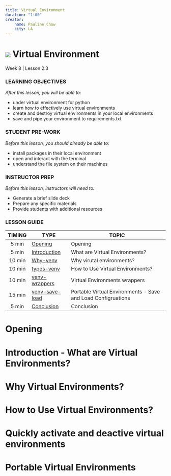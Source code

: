 ```yaml
---
title: Virtual Environment
duration: "1:00"
creator:
    name: Pauline Chow
    city: LA
---
```


# ![](https://ga-dash.s3.amazonaws.com/production/assets/logo-9f88ae6c9c3871690e33280fcf557f33.png) Virtual Environment
Week 8 | Lesson 2.3

### LEARNING OBJECTIVES
*After this lesson, you will be able to:*
- under virtual environment for python
- learn how to effectively use virtual environments
- create and destroy virtual environments in your local environments
- save and pipe your environment to requirements.txt

### STUDENT PRE-WORK
*Before this lesson, you should already be able to:*
- install packages in their local environment
- open and interact with the terminal
- understand the file system on their machines

### INSTRUCTOR PREP
*Before this lesson, instructors will need to:*
- Generate a brief slide deck
- Prepare any specific materials
- Provide students with additional resources


### LESSON GUIDE
| TIMING  | TYPE  | TOPIC  |
|:-:|---|---|
| 5 min | [Opening](#opening) | Opening |
| 5 min | [Introduction](#intro-venv) | What are Virtual Environments?|
| 10 min | [Why-venv](#why-venv) | Why virutal environments? |
| 10 min | [types-venv](#types-venv) | How to Use Virtual Environments?|
| 10 min | [venv-wrappers](#venv-wrappers) | Virtual Environments wrappers|
| 15 min | [venv-save-load](#venv-save-load) | Portable Virtual Environments - Save and Load Configruations|
| 5 min | [Conclusion](#conclusion) | Conclusion |

<a name="opening"></a>
# Opening 

<a name="introduction"></a>
# Introduction - What are Virtual Environments?

<a name="why-venv"></a>
# Why Virtual Environments?

<a name="types-venv"></a>
# How to Use Virtual Environments?

<a name="venv-wrappers"></a>
# Quickly activate and deactive virtual environments

<a name="venv-save-load"></a>
# Portable Virtual Environments

<a name="conclusions"></a>

